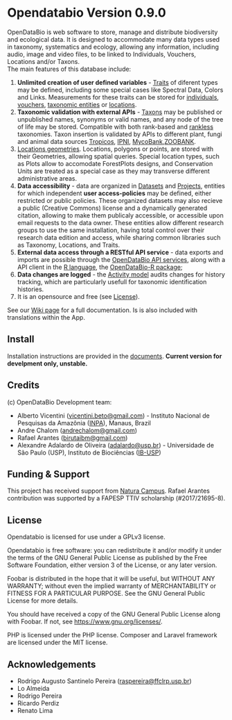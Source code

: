 # Opendatabio Version 0.9.0

OpenDataBio is web software to store, manage and distribute biodiversity and ecological data. It is designed to accommodate many data types used in taxonomy, systematics and ecology, allowing any information, including audio, image and video files, to be linked to Individuals, Vouchers, Locations and/or Taxons.
<br>
The main features of this database include:

1. **Unlimited creation of user defined variables** - [Traits](https://github.com/opendatabio/opendatabio/wiki/Trait-Objects#traits) of diferent types may be defined, including some special cases like Spectral Data, Colors and Links. Measurements for these traits can be stored for [individuals](https://github.com/opendatabio/opendatabio/wiki/Core-Objects#individuals), [vouchers](https://github.com/opendatabio/opendatabio/wiki/Core-Objects#vouchers), [taxonomic entities](https://github.com/opendatabio/opendatabio/wiki/Core-Objects#taxons) or [locations](https://github.com/opendatabio/opendatabio/wiki/Core-Objects#locations).
1. **Taxonomic validation with external APIs** - [Taxons](https://github.com/opendatabio/opendatabio/wiki/Core-Objects#taxons) may be published or unpublished names, synonyms or valid names, and any node of the tree of life may be stored. Compatible with both rank-based and [rankless](http://phylonames.org/code/) taxonomies. Taxon insertion is validated by APIs to different plant, fungi and animal data sources [Tropicos](https://www.tropicos.org), [IPNI](https://www.ipni.org/), [MycoBank](https://www.mycobank.org),[ZOOBANK](https://www.zoobank.org).
1. [Locations geometries](https://github.com/opendatabio/opendatabio/wiki/Core-Objects#locations). Locations, polygons or points, are stored with their Geometries, allowing spatial queries. Special location types, such as Plots allow to accomodate ForestPlots designs, and Conservation Units are treated as a special case as they may transverse different administrative areas.
1. **Data accessibility** - data are organized in [Datasets](https://github.com/opendatabio/opendatabio/wiki/Data-Access-Objects#datasets) and [Projects](https://github.com/opendatabio/opendatabio/wiki/Data-Access-Objects#projects), entities for which independent **user access-policies** may be defined, either restricted or public policies. These organized datasets may also recieve a public (Creative Commons) license and a dynamically generated citation, allowing to make them publicaly accessible, or accessible upon email requests to the data owner. These entities allow different research groups to use the same installation, having total control over their research data edition and access, while sharing common libraries such as Taxonomy, Locations, and Traits.
1. **External data access through a RESTful API service** - data exports and imports are possible through the [OpenDataBio API services](https://github.com/opendatabio/opendatabio/wiki/APi), along with a API client in the [R language](https://cran.r-project.org/), the [OpenDataBio-R package](https://github.com/opendatabio/opendatabio-r);
1. **Data changes are logged** - the [Activity model](https://github.com/opendatabio/opendatabio/wiki/Auditing) audits changes for history tracking, which are particularly usefull for taxonomic identification histories.
1. It is an opensource and free (see [License](license)).

See our [Wiki page](../../wiki) for a full documentation. Is is also included with translations within the App.


## Install

Installation instructions are provided in the [documents](https://github.com/opendatabio/opendatabio/wiki/Installation).
**Current version for develpment only, unstable.**

## Credits

(c) OpenDataBio Development team:

- Alberto Vicentini (vicentini.beto@gmail.com) - Instituto Nacional de Pesquisas da Amazônia ([INPA](http://portal.inpa.gov.br/)), Manaus, Brazil
- Andre Chalom (andrechalom@gmail.com)
- Rafael Arantes (birutaibm@gmail.com)
- Alexandre Adalardo de Oliveira (adalardo@usp.br) - Universidade de São Paulo (USP), Instituto de Biociências ([IB-USP](http://www.ib.usp.br/en/))

## Funding & Support
This project has received support from [Natura Campus](http://www.naturacampus.com.br/cs/naturacampus/home). Rafael Arantes contribution was supported by a FAPESP TTIV scholarship (#2017/21695-8).

## License
Opendatabio is licensed for use under a GPLv3 license.

Opendatabio is free software: you can redistribute it and/or modify
it under the terms of the GNU General Public License as published by
the Free Software Foundation, either version 3 of the License, or
any later version.

Foobar is distributed in the hope that it will be useful,
but WITHOUT ANY WARRANTY; without even the implied warranty of
MERCHANTABILITY or FITNESS FOR A PARTICULAR PURPOSE.  See the
GNU General Public License for more details.

You should have received a copy of the GNU General Public License
along with Foobar.  If not, see <https://www.gnu.org/licenses/>.

PHP is licensed under the PHP license. Composer and Laravel framework are licensed under the MIT license.

## Acknowledgements
- Rodrigo Augusto Santinelo Pereira (raspereira@ffclrp.usp.br)
- Lo Almeida
- Rodrigo Pereira
- Ricardo Perdiz
- Renato Lima
